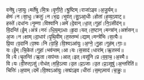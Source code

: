 

  
वने॑षु।जा॒युः।मर्ते॑षु।मि॒त्रः।वृ॒णी॒ते॒।श्रु॒ष्टिम्।राजा॑ऽइव।अ॒जु॒र्यम्॥  
क्षेमः॑।न।सा॒धुः।क्रतुः॑।न।भ॒द्रः।भुव॑त्।सु॒ऽआ॒धीः।होता॑।ह॒व्य॒ऽवाट्॥  
हस्ते॑।दधा॑नः।नृ॒म्णा।विश्वा॑नि।अमे॑।दे॒वान्।धा॒त्।गुहा॑।नि॒ऽसीद॑न्॥  
वि॒दन्ति॑।ई॒म्।अत्र॑।नरः॑।धि॒य॒म्ऽधाः।हृ॒दा।यत्।त॒ष्टान्।मन्त्रा॑न्।अशं॑सन्॥  
अ॒जः।न।क्षाम्।दा॒धार॑।पृ॒थि॒वीम्।त॒स्तम्भ॑।द्याम्।मन्त्रे॑भिः।स॒त्यैः॥  
प्रि॒या।प॒दानि॑।प॒श्वः।नि।पा॒हि॒।वि॒श्वऽआ॑युः।अ॒ग्ने॒।गु॒हा।गुह॑म्।गाः॒॥  
यः।ई॒म्।चि॒केत॑।गुहा॑।भव॑न्तम्।आ।यः।स॒साद॑।धारा॑म्।ऋ॒तस्य॑॥  
वि।ये।चृ॒तन्ति॑।ऋ॒ता।सप॑न्तः।आत्।इत्।वसू॑नि।प्र।व॒वा॒च॒।अ॒स्मै॥  
वि।यः।वी॒रुत्ऽसु॑।रोध॑त्।म॒हि॒ऽत्वा।उ॒त।प्र॒ऽजाः।उ॒त।प्र॒ऽसूषु॑।अ॒न्तरिति॑॥  
चित्तिः॑।अ॒पाम्।दमे॑।वि॒श्वऽआ॑युः।सद्म॑ऽइव।धीराः॑।स॒म्ऽमाय॑।च॒क्रुः॒॥  
